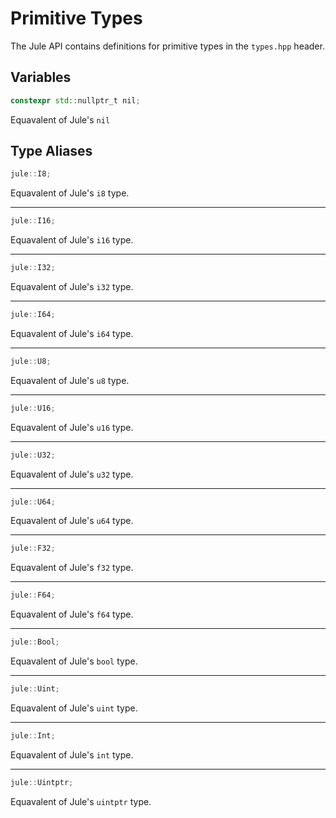 # Primitive Types

The Jule API contains definitions for primitive types in the `types.hpp` header.

## Variables

```cpp
constexpr std::nullptr_t nil;
```
Equavalent of Jule's `nil`

## Type Aliases

```cpp
jule::I8;
```
Equavalent of Jule's `i8` type.

---

```cpp
jule::I16;
```
Equavalent of Jule's `i16` type.

---

```cpp
jule::I32;
```
Equavalent of Jule's `i32` type.

---

```cpp
jule::I64;
```
Equavalent of Jule's `i64` type.

---

```cpp
jule::U8;
```
Equavalent of Jule's `u8` type.

---

```cpp
jule::U16;
```
Equavalent of Jule's `u16` type.

---

```cpp
jule::U32;
```
Equavalent of Jule's `u32` type.

---

```cpp
jule::U64;
```
Equavalent of Jule's `u64` type.

---

```cpp
jule::F32;
```
Equavalent of Jule's `f32` type.

---

```cpp
jule::F64;
```
Equavalent of Jule's `f64` type.

---

```cpp
jule::Bool;
```
Equavalent of Jule's `bool` type.

---

```cpp
jule::Uint;
```
Equavalent of Jule's `uint` type.

---

```cpp
jule::Int;
```
Equavalent of Jule's `int` type.

---

```cpp
jule::Uintptr;
```
Equavalent of Jule's `uintptr` type.
